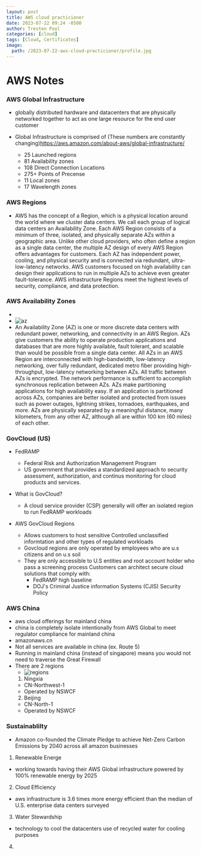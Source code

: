```yaml
---
layout: post
title: AWS cloud practicioner
date: 2023-07-22 09:24 -0500
author: Tresten Pool
categories: [cloud]
tags: [Cloud, Certificates] 
image:
  path: /2023-07-22-aws-cloud-practicioner/profile.jpg
---
```


# AWS Notes


### AWS Global Infrastructure
- globally distributed hardware and datacenters that are physically networked together to act as one large resource for the end user customer

- Global Infrastructure is comprised of (These numbers are constantly changing)<https://aws.amazon.com/about-aws/global-infrastructure/>
  - 25 Launched regions
  - 81 Availability zones
  - 108 Direct Connection Locations
  - 275+ Points of Precense
  - 11 Local zones
  - 17 Wavelength zones

### AWS Regions
- AWS has the concept of a Region, which is a physical location around the world where we cluster data centers. We call each group of logical data centers an Availability Zone. Each AWS Region consists of a minimum of three, isolated, and physically separate AZs within a geographic area. Unlike other cloud providers, who often define a region as a single data center, the multiple AZ design of every AWS Region offers advantages for customers. Each AZ has independent power, cooling, and physical security and is connected via redundant, ultra-low-latency networks. AWS customers focused on high availability can design their applications to run in multiple AZs to achieve even greater fault-tolerance. AWS infrastructure Regions meet the highest levels of security, compliance, and data protection.

### AWS Availability Zones
- 
- ![az](/2023-07-22-aws-cloud-practicioner/az-diagram.png)
- An Availability Zone (AZ) is one or more discrete data centers with redundant power, networking, and connectivity in an AWS Region. AZs give customers the ability to operate production applications and databases that are more highly available, fault tolerant, and scalable than would be possible from a single data center. All AZs in an AWS Region are interconnected with high-bandwidth, low-latency networking, over fully redundant, dedicated metro fiber providing high-throughput, low-latency networking between AZs. All traffic between AZs is encrypted. The network performance is sufficient to accomplish synchronous replication between AZs. AZs make partitioning applications for high availability easy. If an application is partitioned across AZs, companies are better isolated and protected from issues such as power outages, lightning strikes, tornadoes, earthquakes, and more. AZs are physically separated by a meaningful distance, many kilometers, from any other AZ, although all are within 100 km (60 miles) of each other.



### GovCloud (US)
- FedRAMP
  - Federal Risk and Authorization Management Program 
  - US government that provides a standardized approach to security assessment, authorization, and continus monitoring for cloud products and services.

- What is GovCloud?
  - A cloud service provider (CSP) generally will offer an isolated region to run FedRAMP workloads

- AWS GovCloud Regions
  - Allows customers to host sensitive Controlled unclassified informtation and other types of regulated workloads
  - Govcloud regions are only operated by employees who are u.s citizens and on u.s soil
  - They are only accessible to U.S entities and root account holder who pass a screening process Customers can architect secure cloud solutions that comply with:
    - FedRAMP high baseline
    - DOJ's Criminal Justice information Systems (CJIS) Security Policy
  

### AWS China
- aws cloud offerings for mainland china
- china is completely isolate intentionally from AWS Global to meet regulator compliance for mainland china
- amazonaws.cn
- Not all services are available in china (ex. Route 5)
- Running in mainland china (instead of singapore) means you would not need to traverse the Great Firewall
- There are 2 regions
  - ![regions](/2023-07-22-aws-cloud-practicioner/china-1.png)
  1. Ningxia
    - CN-Northwest-1
    - Operated by NSWCF
  2. Beijing
    - CN-North-1
    - Operated by NSWCF


### Sustainablilty
- Amazon co-founded the Climate Pledge to achieve Net-Zero Carbon Emissions by 2040 across all amazon businesses 

1. Renewable Energe
  - working towards having their AWS Global infrastructure powered by 100% renewable energy by 2025

2. Cloud Efficiency
  - aws infrastructure is 3.6 times more energy efficient than the median of U.S. enterprise data centers surveyed

3. Water Stewardship
  - technology to cool the datacenters use of recycled water for cooling purposes

4. 

